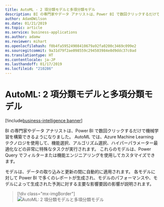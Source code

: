 ```yaml
---
title: AutoML - 2 項分類モデルと多項分類モデル
description: BI の専門家やデータ アナリストは、Power BI で数回クリックするだけで機械学習を構築できるようになりました。
author: AdamDWilson
ms.date: 01/21/2019
ms.topic: article
ms.service: business-applications
ms.author: adamw
ms.reviewer: mihart
ms.openlocfilehash: f0b4fa59524908410679a92fa0200c3469c099e2
ms.sourcegitcommit: 9a31d79f2ae098559c294503984e0d9ddc37c0ad
ms.translationtype: HT
ms.contentlocale: ja-JP
ms.lasthandoff: 01/17/2019
ms.locfileid: "210286"
---
```

# <a name="automl-binary-and-multinomial-classification-models"></a>AutoML: 2 項分類モデルと多項分類モデル

[!include[business-intelligence banner](../../../includes/business-intelligence.md)]

BI の専門家やデータ アナリストは、Power BI で数回クリックするだけで機械学習を構築できるようになりました。 AutoML では、Azure Machine Learning テクノロジを使用して、機能選択、アルゴリズム選択、ハイパーパラメーター最適化などの非常に特殊なタスクが実行されます。 これらのモデルは、Power Query でフィルターまたは機能エンジニアリングを使用してカスタマイズできます。

モデルは、データの取り込みと更新の間に自動的に適用されます。 各モデルに対して Power BI で多くのレポートが生成され、モデルのパフォーマンスや、モデルによって生成された予測に対する主要な影響要因の影響が説明されます。

> [!div class="mx-imgBorder"]
> ![AutoML: 2 項分類モデルと多項分類モデル](media/automl-binary-multinomial-classification-models-1.png "AutoML: 2 項分類モデルと多項分類モデル")
<!-- picture -->

